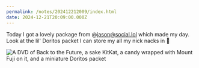 ```yaml
---
permalink: /notes/202412212009/index.html
date: 2024-12-21T20:09:00.000Z
---
```


Today I got a lovely package from @jason@social.lol which made my day. Look at the lil' Doritos packet I can store my all my nick nacks in 🥰

![A DVD of Back to the Future, a sake KitKat, a candy wrapped with Mount Fuji on it, and a miniature Doritos packet](https://cdn.rknight.me/site/japan-gifts.jpg)